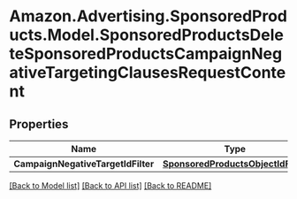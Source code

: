 # Amazon.Advertising.SponsoredProducts.Model.SponsoredProductsDeleteSponsoredProductsCampaignNegativeTargetingClausesRequestContent

## Properties

Name | Type | Description | Notes
------------ | ------------- | ------------- | -------------
**CampaignNegativeTargetIdFilter** | [**SponsoredProductsObjectIdFilter**](SponsoredProductsObjectIdFilter.md) |  | 

[[Back to Model list]](../README.md#documentation-for-models) [[Back to API list]](../README.md#documentation-for-api-endpoints) [[Back to README]](../README.md)

